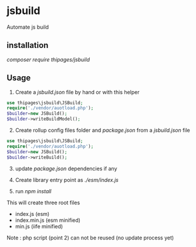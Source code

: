 # jsbuild
Automate js build

## installation
_composer require thipages/jsbuild_


## Usage

1. Create a _jsbuild.json_ file by hand or with this helper

```php
use thipages\jsbuild\JSBuild;
require('./vendor/auotload.php');
$builder=new JSBuild();
$builder->writeBuildModel();
```

2. Create rollup config files folder and _package.json_ from a _jsbuild.json_ file 

```php
use thipages\jsbuild\JSBuild;
require('./vendor/auotload.php');
$builder=new JSBuild();
$builder->writeBuild();
```

3. update _package.json_ dependencies if any

4. Create library entry point as _./esm/index.js_
   
5. run _npm install_
   
This will create three root files
- index.js (esm)
- index.min.js (esm minified)
- min.js (iife minified)

Note : php script (point 2) can not be reused (no update process yet)


